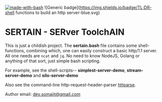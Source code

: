 [![made-with-bash](https://img.shields.io/badge/Made%20with-Bash-blue.svg)](https://www.gnu.org/software/bash/) ![Generic badge](https://img.shields.io/badge/TL;DR-shell functions to build an http server-blue.svg)

# SERTAIN - SERver ToolchAIN

This is just a childish project. The **sertain.bash** file contains some shell-functions, combining which, one can easily construct a basic http/1.1 server. All one needs are `ncat` and `jq`. No need to know NodeJS, Golang or anything of that sort, just simple bash scripting.

For example, see the shell-scripts-- **simplest-server-demo**, **stream-server-demo** and **silo-server-demo**

Also see the command-line http-request-header-parser [httparse](https://github.com/SomajitDey/httparse).

Author email: dey.somajit@gmail.com

